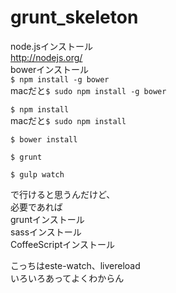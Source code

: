 grunt_skeleton
=============
node.jsインストール  
http://nodejs.org/  
bowerインストール  
`$ npm install -g bower`  
macだと`$ sudo npm install -g bower`

`$ npm install`  
macだと`$ sudo npm install`

`$ bower install`

`$ grunt`

`$ gulp watch`

で行けると思うんだけど、  
必要であれば  
gruntインストール  
sassインストール  
CoffeeScriptインストール

こっちはeste-watch、livereload  
いろいろあってよくわからん
